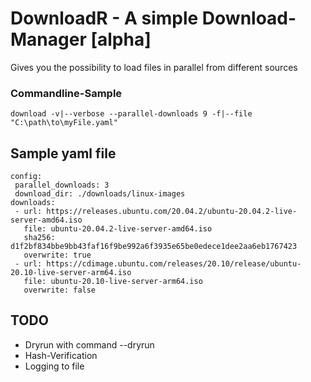 # DownloadR - A simple Download-Manager [alpha]

Gives you the possibility to load files in parallel from different sources
### Commandline-Sample
```
download -v|--verbose --parallel-downloads 9 -f|--file "C:\path\to\myFile.yaml"
```

## Sample yaml file
```
config:
 parallel_downloads: 3
 download_dir: ./downloads/linux-images
downloads:
 - url: https://releases.ubuntu.com/20.04.2/ubuntu-20.04.2-live-server-amd64.iso
   file: ubuntu-20.04.2-live-server-amd64.iso
   sha256: d1f2bf834bbe9bb43faf16f9be992a6f3935e65be0edece1dee2aa6eb1767423
   overwrite: true
 - url: https://cdimage.ubuntu.com/releases/20.10/release/ubuntu-20.10-live-server-arm64.iso
   file: ubuntu-20.10-live-server-arm64.iso
   overwrite: false

```
## TODO
- Dryrun with command --dryrun
- Hash-Verification
- Logging to file
